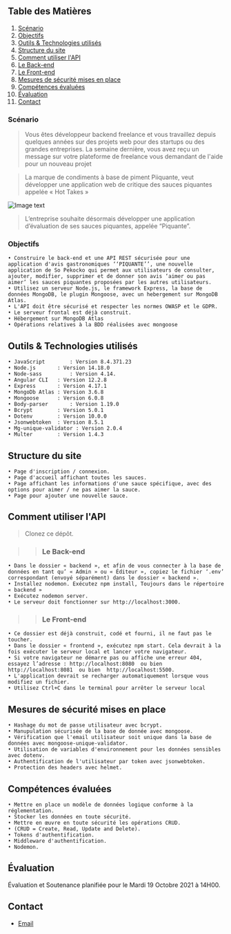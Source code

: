 ## Table des Matières
1.  [Scénario](#Scénario)
2.  [Objectifs](#Objectifs)
3.  [Outils & Technologies utilisés](#Outils-&-Technologies-utilisées)
4.  [Structure du site](#Structure-du-site)
5.  [Comment utiliser l'API](#Comment-utiliser-l'API)
6.  [Le Back-end](#Le-Back-end)
7.  [Le Front-end](#Le-Front-end)
8.  [Mesures de sécurité mises en place](#Mesures-de-sécurité-mises-en-place)
9.  [Compétences évaluées](#Compétences)
10. [Évaluation](#Évaluation)
11. [Contact](#Contact)

### Scénario
>Vous êtes développeur backend freelance et vous travaillez depuis quelques années sur des projets web pour des startups ou des grandes entreprises. La semaine dernière, vous avez reçu un message sur votre plateforme de freelance vous demandant de l'aide
pour un nouveau projet

>La marque de condiments à base de piment
Piiquante, veut développer une application web de critique des sauces piquantes appelée « Hot Takes »

![Image text](https://raw.githubusercontent.com/Waleedos/P6-Last/main/autres/piquante.png)
>L’entreprise souhaite désormais développer une application d’évaluation de ses sauces piquantes, appelée “Piquante”. 

### Objectifs
>
    • Construire le back-end et une API REST sécurisée pour une application d'avis gastronomiques ‘‘PIQUANTE’’, une nouvelle application de So Pekocko qui permet aux utilisateurs de consulter, ajouter, modifier, supprimer et de donner son avis ‘aimer ou pas aimer’ les sauces piquantes proposées par les autres utilisateurs.
    • Utilisez un serveur Node.js, le framework Express, la base de données MongoDB, le plugin Mongoose, avec un hebergement sur MongoDB Atlas.
    • L'API doit être sécurisé et respecter les normes OWASP et le GDPR.
    • Le serveur frontal est déjà construit.
    • Hébergement sur MongoDB Atlas
    • Opérations relatives à la BDD réalisées avec mongoose

## Outils & Technologies utilisés
>
    • JavaScript		: Version 8.4.371.23
    • Node.js 		: Version 14.18.0
    • Node-sass 		: Version 4.14.  
    • Angular CLI 	: Version 12.2.8
    • Express		: Version 4.17.1
    • MongoDb Atlas	: Version 3.6.8
    • Mongoose		: Version 6.0.8
    • Body-parser		: Version 1.19.0
    • Bcrypt		: Version 5.0.1
    • Dotenv		: Version 10.0.0
    • Jsonwebtoken	: Version 8.5.1
    • Mg-unique-validator : Version 2.0.4
    • Multer		: Version 1.4.3

## Structure du site
>
    • Page d'inscription / connexion. 
    • Page d'accueil affichant toutes les sauces.
    • Page affichant les informations d'une sauce spécifique, avec des options pour aimer / ne pas aimer la sauce. 
    • Page pour ajouter une nouvelle sauce. 

## Comment utiliser l'API
>Clonez ce dépôt. 

>>### Le Back-end
>>>
    • Dans le dossier « backend », et afin de vous connecter à la base de données en tant qu’ « Admin » ou « Éditeur », copiez le fichier ‘.env’ correspondant (envoyé séparément) dans le dossier « backend ». 
    • Installez nodemon. Exécutez npm install, Toujours dans le répertoire « backend » 
    • Exécutez nodemon server. 
    • Le serveur doit fonctionner sur http://localhost:3000.   

>>### Le Front-end
>>>
    • Ce dossier est déjà construit, codé et fourni, il ne faut pas le toucher.
    • Dans le dossier « frontend », exécutez npm start. Cela devrait à la fois exécuter le serveur local et lancer votre navigateur.
    • Si votre navigateur ne démarre pas ou affiche une erreur 404, essayez l’adresse : http://localhost:8080  ou bien  http://localhost:8081  ou bien  http://localhost:5500.
    • L'application devrait se recharger automatiquement lorsque vous modifiez un fichier.
    • Utilisez Ctrl+C dans le terminal pour arrêter le serveur local  

## Mesures de sécurité mises en place
>
    • Hashage du mot de passe utilisateur avec bcrypt.
    • Manupulation sécurisée de la base de donnée avec mongoose.
    • Vérification que l'email utilisateur soit unique dans la base de données avec mongoose-unique-validator.
    • Utilisation de variables d'environnement pour les données sensibles avec dotenv.
    • Authentification de l'utilisateur par token avec jsonwebtoken.
    • Protection des headers avec helmet. 

## Compétences évaluées
>
    • Mettre en place un modèle de données logique conforme à la réglementation.
    • Stocker les données en toute sécurité.
    • Mettre en œuvre en toute sécurité les opérations CRUD.
    • (CRUD = Create, Read, Update and Delete). 
    • Tokens d'authentification.
    • Middleware d'authentification.
    • Nodemon. 

## Évaluation
Évaluation et Soutenance planifiée pour le Mardi 19 Octobre 2021 à 14H00.

## Contact
* [Email](mailto:alkhabou@gmail.com)